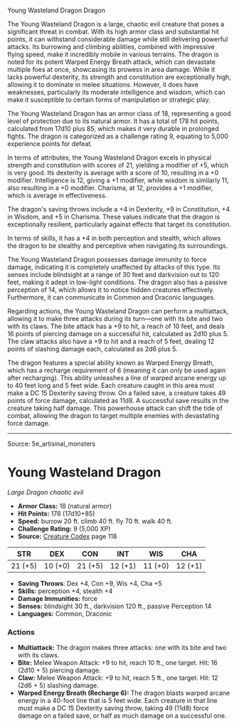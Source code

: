 <MonsterName/>Young Wasteland Dragon</MonsterName>
<CreatureType/>Dragon</CreatureType>

<summary>The Young Wasteland Dragon is a large, chaotic evil creature that poses a significant threat in combat. With its high armor class and substantial hit points, it can withstand considerable damage while still delivering powerful attacks. Its burrowing and climbing abilities, combined with impressive flying speed, make it incredibly mobile in various terrains. The dragon is noted for its potent Warped Energy Breath attack, which can devastate multiple foes at once, showcasing its prowess in area damage. While it lacks powerful dexterity, its strength and constitution are exceptionally high, allowing it to dominate in melee situations. However, it does have weaknesses, particularly its moderate intelligence and wisdom, which can make it susceptible to certain forms of manipulation or strategic play.</summary>

<detail>

The Young Wasteland Dragon has an armor class of 18, representing a good level of protection due to its natural armor. It has a total of 178 hit points, calculated from 17d10 plus 85, which makes it very durable in prolonged fights. The dragon is categorized as a challenge rating 9, equating to 5,000 experience points for defeat. 

In terms of attributes, the Young Wasteland Dragon excels in physical strength and constitution with scores of 21, yielding a modifier of +5, which is very good. Its dexterity is average with a score of 10, resulting in a +0 modifier. Intelligence is 12, giving a +1 modifier, while wisdom is similarly 11, also resulting in a +0 modifier. Charisma, at 12, provides a +1 modifier, which is average in effectiveness.

The dragon's saving throws include a +4 in Dexterity, +9 in Constitution, +4 in Wisdom, and +5 in Charisma. These values indicate that the dragon is exceptionally resilient, particularly against effects that target its constitution.

In terms of skills, it has a +4 in both perception and stealth, which allows the dragon to be stealthy and perceptive when navigating its surroundings.

The Young Wasteland Dragon possesses damage immunity to force damage, indicating it is completely unaffected by attacks of this type. Its senses include blindsight at a range of 30 feet and darkvision out to 120 feet, making it adept in low-light conditions. The dragon also has a passive perception of 14, which allows it to notice hidden creatures effectively. Furthermore, it can communicate in Common and Draconic languages.

Regarding actions, the Young Wasteland Dragon can perform a multiattack, allowing it to make three attacks during its turn—one with its bite and two with its claws. The bite attack has a +9 to hit, a reach of 10 feet, and deals 16 points of piercing damage on a successful hit, calculated as 2d10 plus 5. The claw attacks also have a +9 to hit and a reach of 5 feet, dealing 12 points of slashing damage each, calculated as 2d6 plus 5.

The dragon features a special ability known as Warped Energy Breath, which has a recharge requirement of 6 (meaning it can only be used again after recharging). This ability unleashes a line of warped arcane energy up to 40 feet long and 5 feet wide. Each creature caught in this area must make a DC 15 Dexterity saving throw. On a failed save, a creature takes 49 points of force damage, calculated as 11d8. A successful save results in the creature taking half damage. This powerhouse attack can shift the tide of combat, allowing the dragon to target multiple enemies with devastating force damage.</detail>



---

Source: 5e_artisinal_monsters

# Young Wasteland Dragon

*Large* *Dragon* *chaotic evil*

- **Armor Class:** 18 (natural armor)
- **Hit Points:** 178 (17d10+85)
- **Speed:** burrow 20 ft. climb 40 ft. fly 70 ft. walk 40 ft.
- **Challenge Rating:** 9 (5,000 XP)
- **Source:** [Creature Codex](https://koboldpress.com/kpstore/product/creature-codex-for-5th-edition-dnd) page 118

| STR | DEX | CON | INT | WIS | CHA |
| --- | --- | --- | --- | --- | --- |
| 21 (+5) | 10 (+0) | 21 (+5) | 12 (+1) | 11 (+0) | 12 (+1) |

- **Saving Throws**: Dex +4, Con +9, Wis +4, Cha +5
- **Skills:** perception +4, stealth +4
- **Damage Immunities:** force
- **Senses:** blindsight 30 ft., darkvision 120 ft., passive Perception 14
- **Languages:** Common, Draconic

### Actions

- **Multiattack:** The dragon makes three attacks: one with its bite and two with its claws.
- **Bite:** Melee Weapon Attack: +9 to hit, reach 10 ft., one target. Hit: 16 (2d10 + 5) piercing damage.
- **Claw:** Melee Weapon Attack: +9 to hit, reach 5 ft., one target. Hit: 12 (2d6 + 5) slashing damage.
- **Warped Energy Breath (Recharge 6):** The dragon blasts warped arcane energy in a 40-foot line that is 5 feet wide. Each creature in that line must make a DC 15 Dexterity saving throw, taking 49 (11d8) force damage on a failed save, or half as much damage on a successful one.





